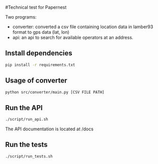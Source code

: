 #Technical test for Papernest

Two programs:
- converter: converted a csv file containing location data in lamber93 format to gps data (lat, lon) 
- api: an api to search for available operators at an address.

## Install dependencies
```bash
pip install -r requirements.txt
```

## Usage of converter
```bash
python src/converter/main.py [CSV FILE PATH]
```

## Run the API
```bash
./script/run_api.sh
```
The API documentation is located at /docs

## Run the tests
```bash
./script/run_tests.sh
```

